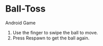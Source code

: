 # Ball-Toss
Android Game

  1) Use the finger to swipe the ball to move.
  2) Press Respawn to get the ball again.
